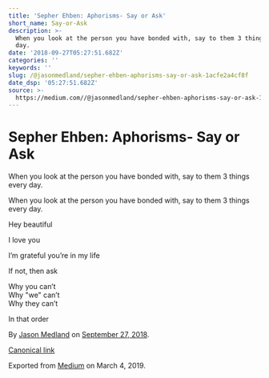 ```yaml
---
title: 'Sepher Ehben: Aphorisms- Say or Ask'
short_name: Say-or-Ask
description: >-
  When you look at the person you have bonded with, say to them 3 things every
  day.
date: '2018-09-27T05:27:51.682Z'
categories: ''
keywords: ''
slug: /@jasonmedland/sepher-ehben-aphorisms-say-or-ask-1acfe2a4cf8f
date_dsp: '05:27:51.682Z'
source: >-
  https://medium.com//@jasonmedland/sepher-ehben-aphorisms-say-or-ask-1acfe2a4cf8f
---
```


# Sepher Ehben: Aphorisms- Say or Ask

When you look at the person you have bonded with, say to them 3 things every day.

When you look at the person you have bonded with, say to them 3 things every day.

Hey beautiful

I love you

I’m grateful you’re in my life

If not, then ask

Why you can’t  
Why "we" can’t  
Why they can’t

In that order

By [Jason Medland](https://medium.com/@jasonmedland) on [September 27, 2018](https://medium.com/p/1acfe2a4cf8f).

[Canonical link](https://medium.com/@jasonmedland/sepher-ehben-aphorisms-say-or-ask-1acfe2a4cf8f)

Exported from [Medium](https://medium.com) on March 4, 2019.